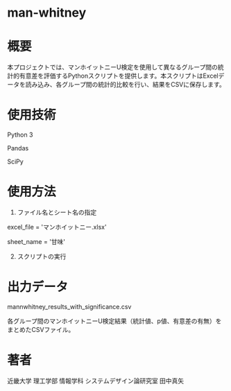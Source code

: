 # man-whitney

# 概要

本プロジェクトでは、マンホイットニーU検定を使用して異なるグループ間の統計的有意差を評価するPythonスクリプトを提供します。本スクリプトはExcelデータを読み込み、各グループ間の統計的比較を行い、結果をCSVに保存します。

# 使用技術

Python 3

Pandas

SciPy

# 使用方法

1. ファイル名とシート名の指定

   
excel_file = 'マンホイットニー.xlsx' 

sheet_name = '甘味'       


2. スクリプトの実行

# 出力データ

mannwhitney_results_with_significance.csv

各グループ間のマンホイットニーU検定結果（統計値、p値、有意差の有無）をまとめたCSVファイル。


# 著者

近畿大学 理工学部 情報学科 システムデザイン論研究室 田中真矢

